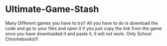 # Ultimate-Game-Stash
Many Different games you have to try!! All you have to do is download the code and go to your files and open it if you just copy the link from the game once you have downloaded it and paste it, it will not work. Only School Chromebooks!!!
